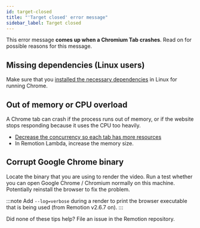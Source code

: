 ```yaml
---
id: target-closed
title: "'Target closed' error message"
sidebar_label: Target closed
---
```


This error message **comes up when a Chromium Tab crashes**. Read on for possible reasons for this message.

## Missing dependencies (Linux users)

Make sure that you [installed the necessary dependencies](/docs/#additional-step-for-linux-users) in Linux for running Chrome.

## Out of memory or CPU overload

A Chrome tab can crash if the process runs out of memory, or if the website stops responding because it uses the CPU too heavily.

- [Decrease the concurrency so each tab has more resources](/docs/cli#--concurrency)
- In Remotion Lambda, increase the memory size.

## Corrupt Google Chrome binary

Locate the binary that you are using to render the video. Run a test whether you can open Google Chrome / Chromium normally on this machine. Potentially reinstall the browser to fix the problem.

:::note
Add `--log=verbose` during a render to print the browser executable that is being used (from Remotion v2.6.7 on).
:::

Did none of these tips help? File an issue in the Remotion repository.
